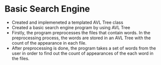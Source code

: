 # Basic Search Engine
* Created and implemeneted a templated AVL Tree class
* Created a basic search engine program by using AVL Tree
* Firstly, the program preprocesses the files that contain words. In the preprocessing process,
the words are stored in an AVL Tree with the count of the appearance in each file.
* After preprocessing is done, the program takes a set of words from the user in order to find out the
count of appearances of the each word in the files.
